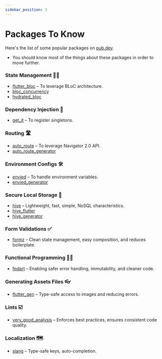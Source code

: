 ```yaml
---
sidebar_position: 3
---
```


# Packages To Know

Here's the list of some popular packages on [pub.dev](https://www.pub.dev/).
- You should know most of the things about these packages in order to move further.

### State Management 👨‍💼
- [flutter_bloc](https://pub.dev/packages/flutter_bloc) – To leverage BLoC architecture.
- [bloc_concurrency](https://pub.dev/packages/bloc_concurrency)
- [hydrated_bloc](https://pub.dev/packages/hydrated_bloc)

### Dependency Injection 💉
- [get_it](https://pub.dev/packages/get_it) – To register singletons.

### Routing 🛣️
- [auto_route](https://pub.dev/packages/auto_route) – To leverage Navigator 2.0 API.
- [auto_route_generator](https://pub.dev/packages/auto_route_generator)

### Environment Configs 🛠️
- [envied](https://pub.dev/packages/envied) – To handle environment variables.
- [envied_generator](https://pub.dev/packages/envied_generator)

### Secure Local Storage 📍
- [hive](https://pub.dev/packages/hive) – Lightweight, fast, simple, NoSQL characteristics.
- [hive_flutter](https://pub.dev/packages/hive_flutter)
- [hive_generator](https://pub.dev/packages/hive_generator)

### Form Validations ✅
- [formz](https://pub.dev/packages/formz) – Clean state management, easy composition, and reduces boilerplate.

### Functional Programming 👨‍💻
- [fpdart](https://pub.dev/packages/fpdart) – Enabling safer error handling, immutability, and cleaner code.

### Generating Assets Files 👓
- [flutter_gen](https://pub.dev/packages/flutter_gen) – Type-safe access to images and reducing errors.

### Lints ☑️
- [very_good_analysis](https://pub.dev/packages/very_good_analysis) – Enforces best practices, ensures consistent code quality.

### Localization 🗺️
- [slang](https://pub.dev/packages/slang) – Type-safe keys, auto-completion.

